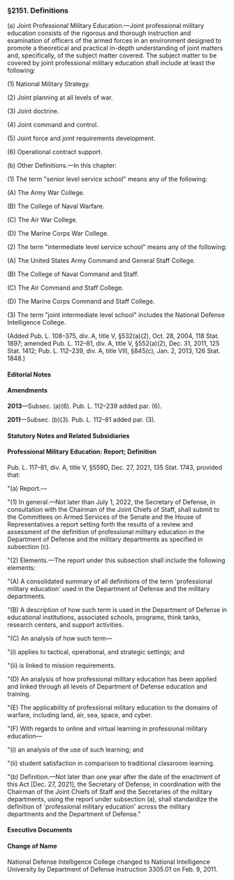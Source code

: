 ### §2151. Definitions ###

(a) Joint Professional Military Education.—Joint professional military education consists of the rigorous and thorough instruction and examination of officers of the armed forces in an environment designed to promote a theoretical and practical in-depth understanding of joint matters and, specifically, of the subject matter covered. The subject matter to be covered by joint professional military education shall include at least the following:

(1) National Military Strategy.

(2) Joint planning at all levels of war.

(3) Joint doctrine.

(4) Joint command and control.

(5) Joint force and joint requirements development.

(6) Operational contract support.

(b) Other Definitions.—In this chapter:

(1) The term "senior level service school" means any of the following:

(A) The Army War College.

(B) The College of Naval Warfare.

(C) The Air War College.

(D) The Marine Corps War College.

(2) The term "intermediate level service school" means any of the following:

(A) The United States Army Command and General Staff College.

(B) The College of Naval Command and Staff.

(C) The Air Command and Staff College.

(D) The Marine Corps Command and Staff College.

(3) The term "joint intermediate level school" includes the National Defense Intelligence College.

(Added Pub. L. 108–375, div. A, title V, §532(a)(2), Oct. 28, 2004, 118 Stat. 1897; amended Pub. L. 112–81, div. A, title V, §552(a)(2), Dec. 31, 2011, 125 Stat. 1412; Pub. L. 112–239, div. A, title VIII, §845(c), Jan. 2, 2013, 126 Stat. 1848.)

#### **Editorial Notes** ####

#### Amendments ####

**2013**—Subsec. (a)(6). Pub. L. 112–239 added par. (6).

**2011**—Subsec. (b)(3). Pub. L. 112–81 added par. (3).

#### **Statutory Notes and Related Subsidiaries** ####

#### Professional Military Education: Report; Definition ####

Pub. L. 117–81, div. A, title V, §559D, Dec. 27, 2021, 135 Stat. 1743, provided that:

"(a) Report.—

"(1) In general.—Not later than July 1, 2022, the Secretary of Defense, in consultation with the Chairman of the Joint Chiefs of Staff, shall submit to the Committees on Armed Services of the Senate and the House of Representatives a report setting forth the results of a review and assessment of the definition of professional military education in the Department of Defense and the military departments as specified in subsection (c).

"(2) Elements.—The report under this subsection shall include the following elements:

"(A) A consolidated summary of all definitions of the term 'professional military education' used in the Department of Defense and the military departments.

"(B) A description of how such term is used in the Department of Defense in educational institutions, associated schools, programs, think tanks, research centers, and support activities.

"(C) An analysis of how such term—

"(i) applies to tactical, operational, and strategic settings; and

"(ii) is linked to mission requirements.

"(D) An analysis of how professional military education has been applied and linked through all levels of Department of Defense education and training.

"(E) The applicability of professional military education to the domains of warfare, including land, air, sea, space, and cyber.

"(F) With regards to online and virtual learning in professional military education—

"(i) an analysis of the use of such learning; and

"(ii) student satisfaction in comparison to traditional classroom learning.

"(b) Definition.—Not later than one year after the date of the enactment of this Act [Dec. 27, 2021], the Secretary of Defense, in coordination with the Chairman of the Joint Chiefs of Staff and the Secretaries of the military departments, using the report under subsection (a), shall standardize the definition of 'professional military education' across the military departments and the Department of Defense."

#### **Executive Documents** ####

#### Change of Name ####

National Defense Intelligence College changed to National Intelligence University by Department of Defense Instruction 3305.01 on Feb. 9, 2011.
